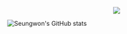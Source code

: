 <div align="center">
  <img src="https://capsule-render.vercel.app/api?type=waving&height=300&color=gradient&text=Seungwon's%20github&fontAlign=50&fontAlignY=40" />
</div>

![Seungwon's GitHub stats](https://github-readme-stats.vercel.app/api?username=win2SW&show_icons=true&theme=radical)
<!--
**win2SW/win2SW** is a ✨ _special_ ✨ repository because its `README.md` (this file) appears on your GitHub profile.

Here are some ideas to get you started:

- 🔭 I’m currently working on ...
- 🌱 I’m currently learning ...
- 👯 I’m looking to collaborate on ...
- 🤔 I’m looking for help with ...
- 💬 Ask me about ...
- 📫 How to reach me: ...
- 😄 Pronouns: ...
- ⚡ Fun fact: ...
-->
